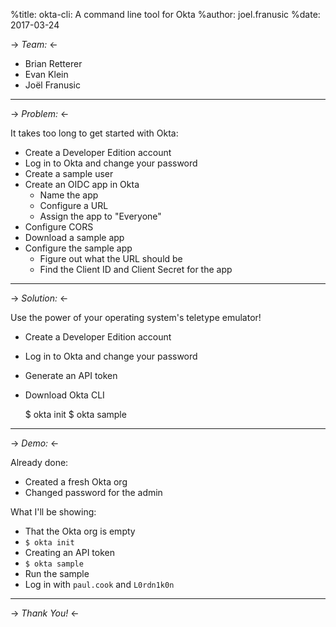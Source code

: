 %title: okta-cli: A command line tool for Okta
%author: joel.franusic
%date: 2017-03-24

-> *Team:* <-

* Brian Retterer
* Evan Klein
* Joël Franusic

-------------------------------------------------


-> *Problem:* <-

It takes too long to get started with Okta:

* Create a Developer Edition account
* Log in to Okta and change your password
* Create a sample user
* Create an OIDC app in Okta
    * Name the app
    * Configure a URL
    * Assign the app to "Everyone"
* Configure CORS
* Download a sample app
* Configure the sample app
    * Figure out what the URL should be
    * Find the Client ID and Client Secret for the app

-------------------------------------------------

-> *Solution:* <-

Use the power of your operating system's teletype emulator!

* Create a Developer Edition account
* Log in to Okta and change your password
* Generate an API token
* Download Okta CLI

    $ okta init
    $ okta sample

-------------------------------------------------

-> *Demo:* <-

Already done:
* Created a fresh Okta org
* Changed password for the admin

What I'll be showing:
* That the Okta org is empty
* `$ okta init`
* Creating an API token
* `$ okta sample`
* Run the sample
* Log in with `paul.cook` and `L0rdn1k0n`

-------------------------------------------------

-> *Thank You!* <-
